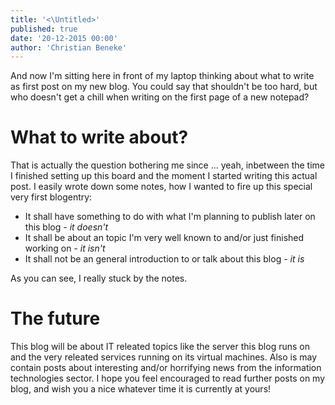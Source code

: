 ```yaml
---
title: '<\Untitled>'
published: true
date: '20-12-2015 00:00'
author: 'Christian Beneke'
---
```


And now I'm sitting here in front of my laptop thinking about what to write as first post on my new blog. You could say that shouldn't be too hard, but who doesn't get a chill when writing on the first page of a new notepad?

# What to write about?
That is actually the question bothering me since ... yeah, inbetween the time I finished setting up this board and the moment I started writing this actual post. I easily wrote down some notes, how I wanted to fire up this special very first blogentry:

* It shall have something to do with what I'm planning to publish later on this blog *- it doesn't*
* It shall be about an topic I'm very well known to and/or just finished working on *- it isn't*
* It shall not be an general introduction to or talk about this blog *- it is*

As you can see, I really stuck by the notes.

# The future
This blog will be about IT releated topics like the server this blog runs on and the very releated services running on its virtual machines. Also is may contain posts about interesting and/or horrifying news from the information technologies sector.
I hope you feel encouraged to read further posts on my blog, and wish you a nice whatever time it is currently at yours!